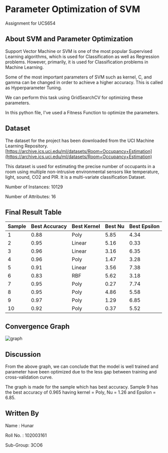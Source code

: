 # Parameter Optimization of SVM
Assignment for UCS654

## About SVM and Parameter Optimization

Support Vector Machine or SVM is one of the most popular Supervised Learning algorithms, which is used for Classification as well as Regression problems. However, primarily, it is used for Classification problems in Machine Learning.

Some of the most important parameters of SVM such as kernel, C, and gamma can be changed in order to achieve a higher accuracy. This is called as Hyperparameter Tuning. 

We can perform this task using GridSearchCV for optimizing these parameters.

In this python file, I've used a Fitness Function to optimize the parameters.

## Dataset

The dataset for the project has been downloaded from the UCI Machine Learning Repository.
[https://archive.ics.uci.edu/ml/datasets/Room+Occupancy+Estimation](https://archive.ics.uci.edu/ml/datasets/Room+Occupancy+Estimation)

This dataset is used for estimating the precise number of occupants in a room using multiple non-intrusive environmental sensors like temperature, light, sound, CO2 and PIR. It is a multi-variate classification Dataset.

Number of Instances: 10129

Number of Attributes: 16

## Final Result Table

| Sample  | Best Accuracy | Best Kernel | Best Nu | Best Epsilon |
| -----   | ------------- | ----------- | ------- | ------------ |
| 1 | 0.88 | Poly | 5.85 | 4.34 |
| 2 | 0.95 | Linear | 5.16 | 0.33 |
| 3 | 0.96 | Linear | 3.16 | 6.35 |
| 4 | 0.96 | Poly | 1.47 | 3.28 |
| 5 | 0.91 | Linear | 3.56 | 7.38 |
| 6 | 0.83 | RBF | 5.62 | 3.18 |
| 7 | 0.95 | Poly | 0.27 | 7.74 |
| 8 | 0.95 | Poly | 4.86 | 5.58 |
| 9 | 0.97 | Poly | 1.29 | 6.85 |
| 10 | 0.92 | Poly | 0.37 | 5.52 |

## Convergence Graph
![graph](https://user-images.githubusercontent.com/72306997/233000047-3bbc6cf2-8ec0-4276-8519-17da7da2fb25.png)

## Discussion
From the above graph, we can conclude that the model is well trained and parameter have been optimized due to the less gap between training and cross-validation curve.

The graph is made for the sample which has best accuracy. Sample 9 has the best accuracy of 0.965 having kernel = Poly, Nu = 1.26 and Epsilon = 6.85.

## Written By
Name : Hunar
  
Roll No. : 102003161

Sub-Group: 3CO6

